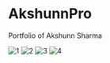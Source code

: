 # AkshunnPro
Portfolio of Akshunn Sharma

![1](https://user-images.githubusercontent.com/64016811/154140124-eba645f6-4a96-4ac2-a148-c12dd97c2599.jpg)
![2](https://user-images.githubusercontent.com/64016811/154140129-80c22bdf-2b19-4dcf-9c96-8e3a22d677d9.jpg)
![3](https://user-images.githubusercontent.com/64016811/154140135-9bb512c7-ce58-4149-82d5-6e079c4fb47d.jpg)
![4](https://user-images.githubusercontent.com/64016811/154140139-8e5d3eec-7e02-48d9-bace-b48a1c282e41.jpg)
